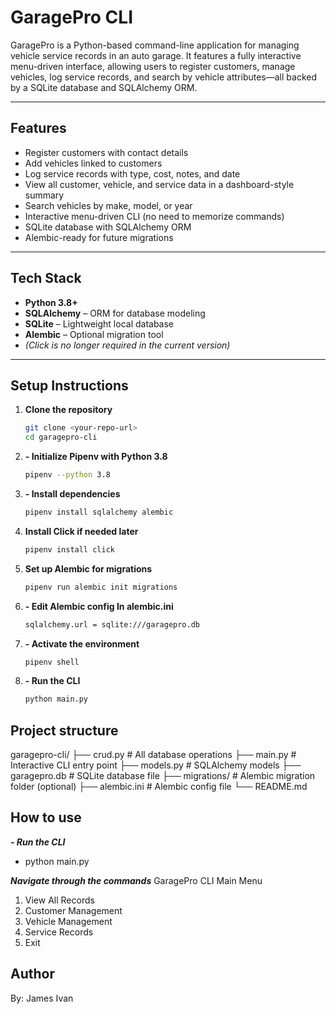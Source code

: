 # GaragePro CLI

GaragePro is a Python-based command-line application for managing vehicle service records in an auto garage. It features a fully interactive menu-driven interface, allowing users to register customers, manage vehicles, log service records, and search by vehicle attributes—all backed by a SQLite database and SQLAlchemy ORM.

---

## Features

- Register customers with contact details
- Add vehicles linked to customers
- Log service records with type, cost, notes, and date
- View all customer, vehicle, and service data in a dashboard-style summary
- Search vehicles by make, model, or year
- Interactive menu-driven CLI (no need to memorize commands)
- SQLite database with SQLAlchemy ORM
- Alembic-ready for future migrations

---

## Tech Stack

- **Python 3.8+**
- **SQLAlchemy** – ORM for database modeling
- **SQLite** – Lightweight local database
- **Alembic** – Optional migration tool
- *(Click is no longer required in the current version)*

---

## Setup Instructions

1. **Clone the repository**
   ```bash
   git clone <your-repo-url>
   cd garagepro-cli

2. **- Initialize Pipenv with Python 3.8**
   ```bash
   pipenv --python 3.8

3. **- Install dependencies**
   ```bash
   pipenv install sqlalchemy alembic

4. **Install Click if needed later**
   ```bash
   pipenv install click

5. **Set up Alembic for migrations**
   ```bash
   pipenv run alembic init migrations

6. **- Edit Alembic config In alembic.ini**
   ```bash
   sqlalchemy.url = sqlite:///garagepro.db

7. **- Activate the environment**
   ```bash
   pipenv shell

8. **- Run the CLI**
   ```bash
   python main.py

## Project structure

garagepro-cli/
├── crud.py           # All database operations
├── main.py           # Interactive CLI entry point
├── models.py         # SQLAlchemy models
├── garagepro.db      # SQLite database file
├── migrations/       # Alembic migration folder (optional)
├── alembic.ini       # Alembic config file
└── README.md

## How to use

 ***- Run the CLI***
 - python main.py

***Navigate through the commands***
GaragePro CLI Main Menu
1. View All Records
2. Customer Management
3. Vehicle Management
4. Service Records
5. Exit

## Author
By: James Ivan